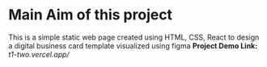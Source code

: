 # Main Aim of this project
This is a simple static web page created using HTML, CSS, React to design a digital business card template visualized using figma
**Project Demo Link:** _t1-two.vercel.app/_
